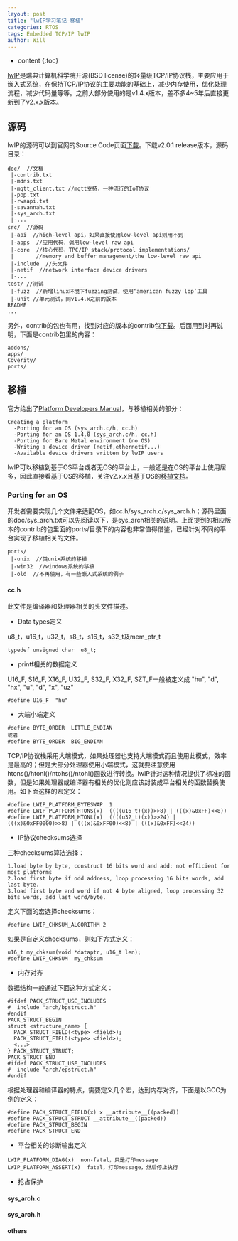 ```yaml
---
layout: post
title: "lwIP学习笔记-移植"
categories: RTOS
tags: Embedded TCP/IP lwIP
author: Will
---
```


* content
{:toc}


[lwIP](http://savannah.nongnu.org/projects/lwip/)是瑞典计算机科学院开源(BSD license)的轻量级TCP/IP协议栈，主要应用于嵌入式系统，在保持TCP/IP协议的主要功能的基础上，减少内存使用，优化处理流程，减少代码量等等。之前大部分使用的是v1.4.x版本，差不多4~5年后直接更新到了v2.x.x版本。

## 源码

lwIP的源码可以到官网的Source Code页面[下载](http://git.savannah.nongnu.org/cgit/lwip.git)。下载v2.0.1 release版本，源码目录：

```
doc/  //文档
 |-contrib.txt
 |-mdns.txt
 |-mqtt_client.txt //mqtt支持，一种流行的IoT协议
 |-ppp.txt
 |-rwaapi.txt
 |-savannah.txt
 |-sys_arch.txt
 |-...
src/  //源码
 |-api  //high-level api，如果直接使用low-level api则用不到
 |-apps  //应用代码，调用low-level raw api
 |-core  //核心代码，TPC/IP stack/protocol implementations/
 |       //memory and buffer management/the low-level raw api
 |-include  //头文件
 |-netif  //network interface device drivers
 |-...
test/ //测试
 |-fuzz  //新增linux环境下fuzzing测试，使用‘american fuzzy lop’工具
 |-unit //单元测试，同v1.4.x之前的版本
README
...
```

另外，contrib的包也有用，找到对应的版本的contrib包[下载](http://git.savannah.gnu.org/cgit/lwip/lwip-contrib.git)。后面用到时再说明，下面是contrib包里的内容：

```
addons/
apps/
Coverity/
ports/
```

## 移植

官方给出了[Platform Developers Manual](http://lwip.wikia.com/wiki/LwIP_Platform_Developers_Manual)，与移植相关的部分：

```
Creating a platform
  -Porting for an OS (sys_arch.c/h, cc.h)
  -Porting for an OS 1.4.0 (sys_arch.c/h, cc.h)
  -Porting for Bare Metal environment (no OS)
  -Writing a device driver (netif,ethernetif...)
  -Available device drivers written by lwIP users
```

lwIP可以移植到基于OS平台或者无OS的平台上，一般还是在OS的平台上使用居多，因此直接看基于OS的移植，关注v2.x.x且基于OS的[移植文档](http://lwip.wikia.com/wiki/Porting_for_an_OS)。

### Porting for an OS

开发者需要实现几个文件来适配OS，如cc.h/sys_arch.c/sys_arch.h；源码里面的doc/sys_arch.txt可以先阅读以下，是sys_arch相关的说明。上面提到的相应版本的contrib的包里面的ports/目录下的内容也非常值得借鉴，已经针对不同的平台实现了移植相关的文件。

```
ports/
 |-unix  //类unix系统的移植
 |-win32  //windows系统的移植
 |-old  //不再使用，有一些嵌入式系统的例子
```

#### cc.h

此文件是编译器和处理器相关的头文件描述。

* Data types定义

u8_t，u16_t，u32_t，s8_t，s16_t，s32_t及mem_ptr_t

```
typedef unsigned char  u8_t;
```

* printf相关的数据定义

U16_F, S16_F, X16_F, U32_F, S32_F, X32_F, SZT_F一般被定义成 "hu", "d", "hx", "u", "d", "x", "uz"

```
#define U16_F  "hu"
```

* 大端小端定义

```
#define BYTE_ORDER  LITTLE_ENDIAN
或者
#define BYTE_ORDER  BIG_ENDIAN
```

TCP/IP协议栈采用大端模式，如果处理器也支持大端模式而且使用此模式，效率是最高的；但是大部分处理器使用小端模式，这就要注意使用htons()/htonl()/ntohs()/ntohl()函数进行转换。lwIP针对这种情况提供了标准的函数，但是如果处理器或编译器有相关的优化则应该封装成平台相关的函数替换使用。如下面这样的宏定义：

```
#define LWIP_PLATFORM_BYTESWAP  1
#define LWIP_PLATFORM_HTONS(x)  ((((u16_t)(x))>>8) | (((x)&0xFF)<<8))
#define LWIP_PLATFORM_HTONL(x)  ((((u32_t)(x))>>24) | (((x)&0xFF0000)>>8) | (((x)&0xFF00)<<8) | (((x)&0xFF)<<24))
```

* IP协议checksums选择

三种checksums算法选择：

```
1.load byte by byte, construct 16 bits word and add: not efficient for most platforms
2.load first byte if odd address, loop processing 16 bits words, add last byte.
3.load first byte and word if not 4 byte aligned, loop processing 32 bits words, add last word/byte.
```

定义下面的宏选择checksums：

```
#define LWIP_CHKSUM_ALGORITHM 2
```

如果是自定义checksums，则如下方式定义：

```
u16_t my_chksum(void *dataptr, u16_t len);
#define LWIP_CHKSUM  my_chksum
```

* 内存对齐

数据结构一般通过下面这种方式定义：

```
#ifdef PACK_STRUCT_USE_INCLUDES
#  include "arch/bpstruct.h"
#endif
PACK_STRUCT_BEGIN
struct <structure_name> {
  PACK_STRUCT_FIELD(<type> <field>);
  PACK_STRUCT_FIELD(<type> <field>);
  <...>
} PACK_STRUCT_STRUCT;
PACK_STRUCT_END
#ifdef PACK_STRUCT_USE_INCLUDES
#  include "arch/epstruct.h"
#endif
```

根据处理器和编译器的特点，需要定义几个宏，达到内存对齐，下面是以GCC为例的定义：

```
#define PACK_STRUCT_FIELD(x) x __attribute__((packed))
#define PACK_STRUCT_STRUCT __attribute__((packed))
#define PACK_STRUCT_BEGIN
#define PACK_STRUCT_END
```

* 平台相关的诊断输出定义

```
LWIP_PLATFORM_DIAG(x)  non-fatal，只是打印message
LWIP_PLATFORM_ASSERT(x)  fatal，打印message，然后停止执行
```

* 抢占保护



#### sys_arch.c

#### sys_arch.h

#### others
